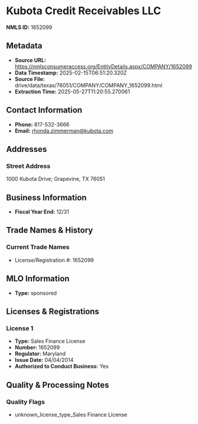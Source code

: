 # Kubota Credit Receivables LLC

**NMLS ID:** 1652099

## Metadata
- **Source URL:** https://nmlsconsumeraccess.org/EntityDetails.aspx/COMPANY/1652099
- **Data Timestamp:** 2025-02-15T06:51:20.320Z
- **Source File:** drive/data/texas/76051/COMPANY/COMPANY_1652099.html
- **Extraction Time:** 2025-05-27T11:20:55.270061

## Contact Information
- **Phone:** 817-532-3666
- **Email:** rhonda.zimmerman@kubota.com

## Addresses
### Street Address
1000 Kubota Drive; Grapevine, TX 76051

## Business Information
- **Fiscal Year End:** 12/31

## Trade Names & History
### Current Trade Names
- License/Registration #: 1652099

## MLO Information
- **Type:** sponsored

## Licenses & Registrations

### License 1
- **Type:** Sales Finance License
- **Number:** 1652099
- **Regulator:** Maryland
- **Issue Date:** 04/04/2014
- **Authorized to Conduct Business:** Yes

## Quality & Processing Notes
### Quality Flags
- unknown_license_type_Sales Finance License
